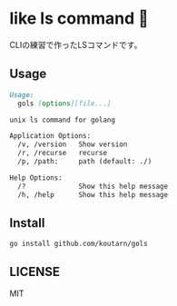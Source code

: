 # like ls command 📁
CLIの練習で作ったLSコマンドです。

## Usage
```md
Usage:
  gols [options][file...]

unix ls command for golang

Application Options:
  /v, /version   Show version
  /r, /recurse   recurse
  /p, /path:     path (default: ./)

Help Options:
  /?             Show this help message
  /h, /help      Show this help message
```

## Install
`go install github.com/koutarn/gols` 

## LICENSE
MIT

